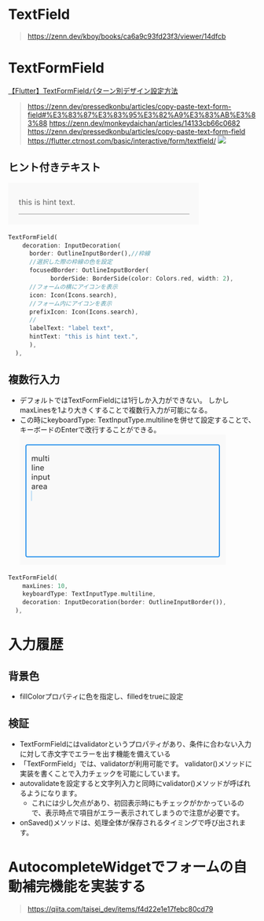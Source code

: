 # TextField
>https://zenn.dev/kboy/books/ca6a9c93fd23f3/viewer/14dfcb

# TextFormField
[【Flutter】TextFormFieldパターン別デザイン設定方法](https://note-tmk.hatenablog.com/entry/2022/08/17/230826)
>https://zenn.dev/pressedkonbu/articles/copy-paste-text-form-field#%E3%83%87%E3%83%95%E3%82%A9%E3%83%AB%E3%83%88
>https://zenn.dev/monkeydaichan/articles/14133cb66c0682
>https://zenn.dev/pressedkonbu/articles/copy-paste-text-form-field
>https://flutter.ctrnost.com/basic/interactive/form/textfield/
![](https://flutter.ctrnost.com/images/basic/interactive/02/textfield_07.gif)
## ヒント付きテキスト
![](../images/TextFormField%20Hint.png)
```dart
TextFormField(
    decoration: InputDecoration(
      border: OutlineInputBorder(),//枠線
      //選択した際の枠線の色を設定
      focusedBorder: OutlineInputBorder(
            borderSide: BorderSide(color: Colors.red, width: 2),
      //フォームの横にアイコンを表示
      icon: Icon(Icons.search),
      //フォーム内にアイコンを表示
      prefixIcon: Icon(Icons.search),
      //
      labelText: "label text",
      hintText: "this is hint text.",
      ),
  ),
```
## 複数行入力
- デフォルトではTextFormFieldには1行しか入力ができない。 しかしmaxLinesを1より大きくすることで複数行入力が可能になる。
- この時にkeyboardType: TextInputType.multilineを併せて設定することで、キーボードのEnterで改行することができる。
![](../images/複数行入力.png)
```dart
TextFormField(
    maxLines: 10,
    keyboardType: TextInputType.multiline,
    decoration: InputDecoration(border: OutlineInputBorder()),
  ),
```
# 入力履歴


## 背景色
- fillColorプロパティに色を指定し、filledをtrueに設定

## 検証
- TextFormFieldにはvalidatorというプロパティがあり、条件に合わない入力に対して赤文字でエラーを出す機能を備えている
- 「TextFormField」では、validatorが利用可能です。
validator()メソッドに実装を書くことで入力チェックを可能にしています。
- autovalidateを設定すると文字列入力と同時にvalidator()メソッドが呼ばれるようになります。
  - これには少し欠点があり、初回表示時にもチェックがかかっているので、表示時点で項目がエラー表示されてしまうので注意が必要です。
- onSaved()メソッドは、処理全体が保存されるタイミングで呼び出されます。

# AutocompleteWidgetでフォームの自動補完機能を実装する
>https://qiita.com/taisei_dev/items/f4d22e1e17febc80cd79
























